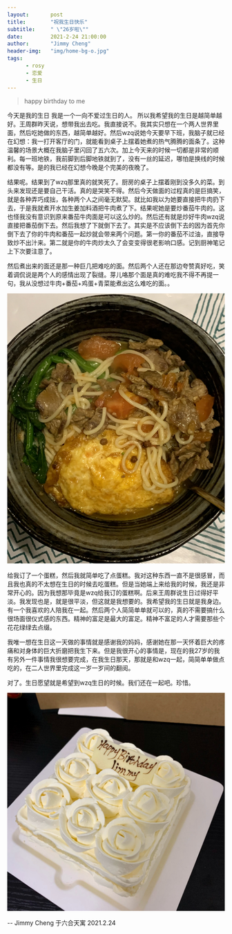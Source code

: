 ```yaml
---
layout:       post 
title:        "祝我生日快乐" 
subtitle:     " \"26岁啦\"" 
date:         2021-2-24 21:00:00 
author:       "Jimmy Cheng" 
header-img:   "img/home-bg-o.jpg" 
tags: 
      - rosy 
      - 恋爱
      - 生日
---
```


>happy birthday to me

今天是我的生日
我是一个一向不爱过生日的人。
所以我希望我的生日是越简单越好。王周群昨天说，想带我出去吃。我直接说不。我其实只想在一个两人世界里面，然后吃她做的东西，越简单越好。然后wzq说她今天要早下班，我脑子就已经在幻想：我一打开客厅的门，就能看到桌子上摆着她煮的热气腾腾的面条了。这种温馨的场景大概在我脑子里闪回了五六次。加上今天来的时候一切都是非常的顺利。每一班地铁，我前脚到后脚地铁就到了，没有一丝的延迟，哪怕是换线的时候都没有等。是的我已经在幻想今晚是个完美的夜晚了。

结果呢。结果到了wzq那里真的就笑死了。厨房的桌子上摆着刚到没多久的菜。到头来发现还是要自己干活。真的是哭笑不得。然后今天做面的过程真的是巨搞笑，就是各种弄巧成拙，各种两个人之间毫无默契。就比如我以为她要直接把牛肉扔下去，于是我就煮开水加生姜加料酒把牛肉煮了下。结果呢她是要炒番茄牛肉的。这也怪我没有意识到原来番茄牛肉面是可以这么炒的。然后还有就是炒好牛肉wzq说直接把番茄倒下去。然后我想了下就倒下去了。其实是不应该倒下去的因为首先你倒下去了你的牛肉和番茄一起炒就会带来两个问题。第一你的番茄不过油，直接导致炒不出汁来。第二就是你的牛肉炒太久了会变变得很老影响口感。记到厨神笔记上下次要注意了。

然后煮出来的面还是那一种巨几把难吃的面。然后两个人还在那边夸赞真好吃，笑着调侃说是两个人的感情出现了裂缝。芽儿咯那个面是真的难吃我不得不再提一句，我从没想过牛肉+番茄+鸡蛋+青菜能煮出这么难吃的面。。

![img](img/noodles.jpeg)

给我订了一个蛋糕，然后我就简单吃了点蛋糕。我对这种东西一直不是很感冒，而且我也真的不太想在生日的时候去吃蛋糕。但是当她端上来给我的时候，我还是非常开心的。因为我想那毕竟是wzq给我订的蛋糕啊。后来王周群说生日过得好平淡。我发现也是，就是很平淡，但这就是我想要的。我希望我的生日就是我身边。有一个我喜欢的人陪我在一起。然后两个人简简单单就可以的，真的不需要搞什么很场面很仪式感的东西。精神的富足是最大的富足。精神不富足的人才需要那些个花花绿绿去点缀。

我唯一想在生日这一天做的事情就是感谢我的妈妈，感谢她在那一天怀着巨大的疼痛和对身体的巨大折磨把我生下来。但是我很开心的事情是，现在的我27岁的我有另外一件事情我很想要完成，在我生日那天，那就是和wzq一起，简简单单做点吃的，在二人世界里完成这一岁一岁间的翻阅。


对了。生日愿望就是希望到wzq生日的时候。我们还在一起吧。珍惜。

![img](img/cake.jpeg)

-- Jimmy Cheng 于六合天寓 2021.2.24


